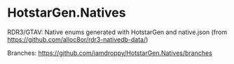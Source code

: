 # HotstarGen.Natives
RDR3/GTAV: Native enums generated with HotstarGen and native.json (from https://github.com/alloc8or/rdr3-nativedb-data/)

Branches: https://github.com/iamdroppy/HotstarGen.Natives/branches
